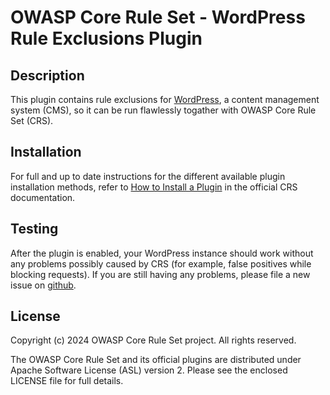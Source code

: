 # OWASP Core Rule Set - WordPress Rule Exclusions Plugin

## Description

This plugin contains rule exclusions for [WordPress](https://wordpress.org/),
a content management system (CMS), so it can be run flawlessly togather with
OWASP Core Rule Set (CRS).

## Installation

For full and up to date instructions for the different available plugin
installation methods, refer to [How to Install a Plugin](https://coreruleset.org/docs/concepts/plugins/#how-to-install-a-plugin)
in the official CRS documentation.

## Testing

After the plugin is enabled, your WordPress instance should work without any
problems possibly caused by CRS (for example, false positives while blocking
requests). If you are still having any problems, please file a new issue on
[github](https://github.com/coreruleset/wordpress-rule-exclusions-plugin).

## License

Copyright (c) 2024 OWASP Core Rule Set project. All rights reserved.

The OWASP Core Rule Set and its official plugins are distributed
under Apache Software License (ASL) version 2. Please see the enclosed LICENSE
file for full details.
